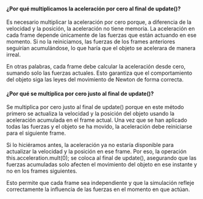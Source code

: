 #### ¿Por qué multiplicamos la aceleración por cero al final de update()?

Es necesario multiplicar la aceleración por cero porque, a diferencia de la velocidad y la posición, la aceleración no tiene memoria. La aceleración en cada frame depende únicamente de las fuerzas que están actuando en ese momento. Si no la reiniciamos, las fuerzas de los frames anteriores seguirían acumulándose, lo que haría que el objeto se acelerara de manera irreal.

En otras palabras, cada frame debe calcular la aceleración desde cero, sumando solo las fuerzas actuales. Esto garantiza que el comportamiento del objeto siga las leyes del movimiento de Newton de forma correcta.

#### ¿Por qué se multiplica por cero justo al final de update()?

Se multiplica por cero justo al final de update() porque en este método primero se actualiza la velocidad y la posición del objeto usando la aceleración acumulada en el frame actual. Una vez que se han aplicado todas las fuerzas y el objeto se ha movido, la aceleración debe reiniciarse para el siguiente frame.

Si lo hiciéramos antes, la aceleración ya no estaría disponible para actualizar la velocidad y la posición en ese frame. Por eso, la operación this.acceleration.mult(0); se coloca al final de update(), asegurando que las fuerzas acumuladas solo afecten el movimiento del objeto en ese instante y no en los frames siguientes.

Esto permite que cada frame sea independiente y que la simulación refleje correctamente la influencia de las fuerzas en el momento en que actúan.
